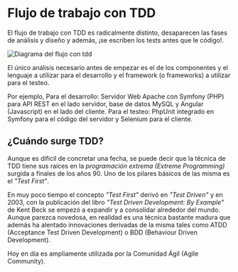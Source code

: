 # Flujo de trabajo con TDD

El flujo de trabajo con TDD es radicalmente distinto, desaparecen las fases de análisis 
y diseño y además, ¡se escriben los tests antes que le código!.

![Diagrama del flujo con tdd](../images/flujo-tdd.png "Flujo de trabajo con TDD")


El único análisis necesario antes de empezar es el de los componentes y el lenguaje a utilizar para el desarrollo y el framework (o frameworks) a utilizar para el testeo.

Por ejemplo, Para el desarrollo: Servidor Web Apache con Symfony (PHP) para API REST en el lado servidor, base de datos MySQL y Angular (Javascript) en el lado del cliente. Para el testeo: PhpUnit integrado en Symfony para el código del servidor y Selenium para el cliente.

## ¿Cuándo surge TDD?

Aunque es difícil de concretar una fecha, se puede decir que la técnica de TDD tiene sus raíces en la *programación extrema (Extreme Programming)* surgida a finales de los años 90. Uno de los pilares básicos de las misma es el *"Test First"*.

En muy poco tiempo el concepto *"Test First"* derivó en *"Test Driven"* y en 2003, con la publicación del libro *"Test Driven Development: By Example"* de Kent Beck se 
empezó a expandir y a consolidar alrededor del mundo. Aunque parezca novedosa, en realidad es una técnica bastante madura que además ha alentado innovaciones derivadas de la misma tales como ATDD (Acceptance Test Driven Development) o BDD (Behaviour Driven Development).

Hoy en día es ampliamente utilizada por la Comunidad Ágil (Agile Community).
